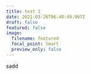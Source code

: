 ```yaml
---
title: test 1
date: 2021-03-26T06:40:49.907Z
draft: false
featured: false
image:
  filename: featured
  focal_point: Smart
  preview_only: false
---
```

sadd